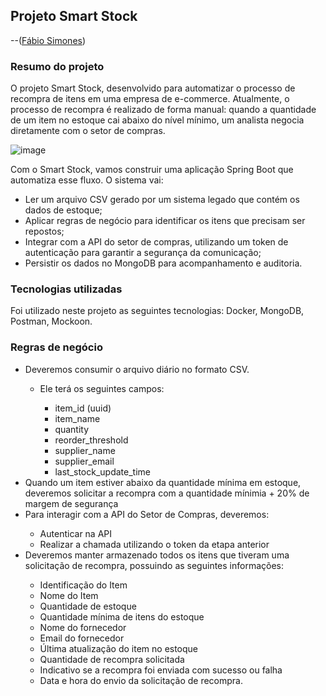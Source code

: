 ## Projeto Smart Stock

--([Fábio Simones](https://github.com/FabioSimones))

### Resumo do projeto
<p>
  O projeto Smart Stock, desenvolvido para automatizar o processo de recompra de itens em uma empresa de e-commerce. 
  Atualmente, o processo de recompra é realizado de forma manual: quando a quantidade de um item no estoque cai abaixo 
  do nível mínimo, um analista negocia diretamente com o setor de compras.
</p>

![image](https://github.com/user-attachments/assets/ee4d4ffe-dd0b-4208-8e5c-e67f9deac256)

<p>
  Com o Smart Stock, vamos construir uma aplicação Spring Boot que automatiza esse fluxo. O sistema vai:
</p>

<ul>
  <li>Ler um arquivo CSV gerado por um sistema legado que contém os dados de estoque;</li>
  <li>Aplicar regras de negócio para identificar os itens que precisam ser repostos;</li>
  <li>Integrar com a API do setor de compras, utilizando um token de autenticação para garantir a segurança da comunicação;</li>
  <li>Persistir os dados no MongoDB para acompanhamento e auditoria.</li>
</ul>


### Tecnologias utilizadas
<p>
  Foi utilizado neste projeto as seguintes tecnologias: Docker, MongoDB, Postman, Mockoon.
</p>

### Regras de negócio
<ul>
  <li> Deveremos consumir o arquivo diário no formato CSV.</li>
  <ul>
    <li> Ele terá os seguintes campos:</li>
    <ul>
      <li> item_id (uuid)</li>
      <li> item_name</li>
      <li> quantity</li>
      <li> reorder_threshold</li>
      <li> supplier_name</li>
      <li> supplier_email</li>
      <li> last_stock_update_time</li>
    </ul>
  </ul>
  <li>
     Quando um item estiver abaixo da quantidade mínima em estoque, deveremos solicitar a recompra com a quantidade mínimia + 20% de margem de segurança
  </li>
  <li> Para interagir com a API do Setor de Compras, deveremos:</li>
  <ul>
    <li> Autenticar na API</li>
    <li> Realizar a chamada utilizando o token da etapa anterior</li>
  </ul>
  <li>
     Deveremos manter armazenado todos os itens que tiveram uma solicitação de recompra, possuindo as seguintes informações:
  </li>
  <ul>
    <li> Identificação do Item</li>
    <li> Nome do Item</li>
    <li> Quantidade de estoque</li>
    <li> Quantidade mínima de itens do estoque</li>
    <li> Nome do fornecedor</li>
    <li> Email do fornecedor</li>
    <li> Última atualização do item no estoque</li>
    <li> Quantidade de recompra solicitada</li>
    <li> Indicativo se a recompra foi enviada com sucesso ou falha</li>
    <li> Data e hora do envio da solicitação de recompra.</li>
  </ul>
</ul>
